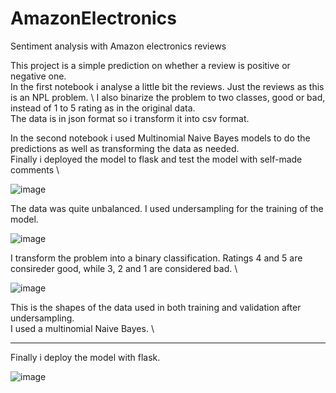 # AmazonElectronics
Sentiment analysis with Amazon electronics reviews

This project is a simple prediction on whether a review is positive or negative one. \
In the first notebook i analyse a little bit the reviews. Just the reviews as this is an NPL problem. \ 
I also binarize the problem to two classes, good or bad, instead of 1 to 5 rating as in the original data. \
The data is in json format so i transform it into csv format.


In the second notebook i used Multinomial Naive Bayes models to do the predictions as well as transforming the data as needed. \
Finally i deployed the model to flask and test the model with self-made comments \


![image](https://user-images.githubusercontent.com/70241561/118748976-07490180-b833-11eb-9730-08406d0e227a.png)

The data was quite unbalanced. I used undersampling for the training of the model.


![image](https://user-images.githubusercontent.com/70241561/118749059-2b0c4780-b833-11eb-9c5c-9d803083878f.png)

I transform the problem into a binary classification. Ratings 4 and 5 are consireder good, while 3, 2 and 1 are considered bad. \



![image](https://user-images.githubusercontent.com/70241561/118749131-4a0ad980-b833-11eb-8dbb-6dcd702b02cf.png)

This is the shapes of the data used in both training and validation after undersampling. \
I used a multinomial Naive Bayes. \

-------------------------

Finally i deploy the model with flask.

![image](https://user-images.githubusercontent.com/70241561/118749233-7b83a500-b833-11eb-8e35-e2a02cc1a97e.png)

